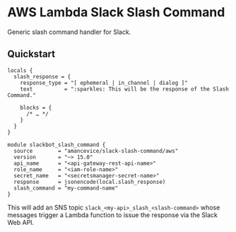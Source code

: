 # AWS Lambda Slack Slash Command

Generic slash command handler for Slack.

## Quickstart

```hcl
locals {
  slash_response = {
    response_type = "[ ephemeral | in_channel | dialog ]"
    text          = ":sparkles: This will be the response of the Slash Command."

    blocks = {
      /* … */
    }
  }
}

module slackbot_slash_command {
  source        = "amancevice/slack-slash-command/aws"
  version       = "~> 15.0"
  api_name      = "<api-gateway-rest-api-name>"
  role_name     = "<iam-role-name>"
  secret_name   = "<secretsmanager-secret-name>"
  response      = jsonencode(local.slash_response)
  slash_command = "my-command-name"
}
```

This will add an SNS topic `slack_<my-api>_slash_<slash-command>` whose messages trigger a Lambda function to issue the response via the Slack Web API.
